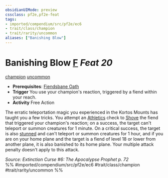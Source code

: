 ```yaml
---
obsidianUIMode: preview
cssclass: pf2e,pf2e-feat
tags:
- imported/compendium/src/pf2e/ec6
- trait/class/champion
- trait/rarity/uncommon
aliases: ["Banishing Blow"]
---
```

# Banishing Blow  [F](chapter-9-playing-the-game.md#Actions "Free Action") *Feat 20*  
[champion](rules/traits/champion.md)  [uncommon](uncommon.md)  

- **Prerequisites**: [Fiendsbane Oath](fiendsbane-oath.md)
- **Trigger** You use your champion's reaction, triggered by a fiend within your reach.
- **Activity** Free Action

The erratic teleportation magic you experienced in the Kortos Mounts has taught you a few tricks. You attempt an [Athletics](../skills.md#Athletics) check to [Shove](rules/actions/shove.md) the fiend that triggered your champion's reaction; on a success, the target can't teleport or summon creatures for 1 minute. On a critical success, the target is also [stunned](conditions.md#Stunned) and can't teleport or summon creatures for 1 hour, and if you are on your home plane and the target is a fiend of level 18 or lower from another plane, it is also banished to its home plane. Your multiple attack penalty doesn't apply to this attack.

*Source: Extinction Curse #6: The Apocalypse Prophet p. 72*  
%% #imported/compendium/src/pf2e/ec6 #trait/class/champion #trait/rarity/uncommon %%